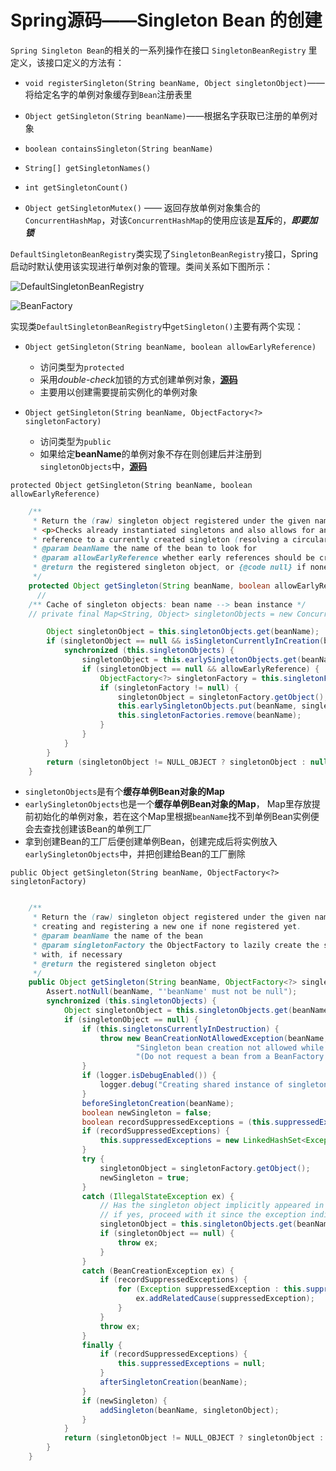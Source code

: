 # <a name="top">Spring源码——Singleton Bean 的创建</a>



`Spring Singleton Bean`的相关的一系列操作在接口 `SingletonBeanRegistry` 里定义，该接口定义的方法有：

+ `void registerSingleton(String beanName, Object singletonObject)`—— 将给定名字的单例对象缓存到`Bean`注册表里


+ `Object getSingleton(String beanName)`——根据名字获取已注册的单例对象


+ `boolean containsSingleton(String beanName)`


+ `String[] getSingletonNames()`


+ `int getSingletonCount()`


+ `Object getSingletonMutex()` —— 返回存放单例对象集合的`ConcurrentHashMap`，对该`ConcurrentHashMap`的使用应该是**互斥**的，***即要加锁***



`DefaultSingletonBeanRegistry`类实现了`SingletonBeanRegistry`接口，Spring启动时默认使用该实现进行单例对象的管理。类间关系如下图所示：

![DefaultSingletonBeanRegistry]()

![BeanFactory]()





实现类`DefaultSingletonBeanRegistry`中`getSingleton()`主要有两个实现：

+ `Object getSingleton(String beanName, boolean allowEarlyReference)`
  + 访问类型为`protected`
  + 采用*double-check*加锁的方式创建单例对象，<a href="#protectedGetSingleton">**源码**<a>
  + 主要用以创建需要提前实例化的单例对象


+ `Object getSingleton(String beanName, ObjectFactory<?> singletonFactory)`
  + 访问类型为`public`
  + 如果给定**beanName**的单例对象不存在则创建后并注册到`singletonObjects`中，<a  href="#publicGetSingleton">**源码**</a>





<a name="protectedGetSingleton">`protected Object getSingleton(String beanName, boolean allowEarlyReference)`<a>

```java
	/**
	 * Return the (raw) singleton object registered under the given name.
	 * <p>Checks already instantiated singletons and also allows for an early
	 * reference to a currently created singleton (resolving a circular reference).
	 * @param beanName the name of the bean to look for
	 * @param allowEarlyReference whether early references should be created or not
	 * @return the registered singleton object, or {@code null} if none found
	 */
	protected Object getSingleton(String beanName, boolean allowEarlyReference) {
      // 
	/** Cache of singleton objects: bean name --> bean instance */
	// private final Map<String, Object> singletonObjects = new ConcurrentHashMap<String, Object>(256);

		Object singletonObject = this.singletonObjects.get(beanName);
		if (singletonObject == null && isSingletonCurrentlyInCreation(beanName)) {
			synchronized (this.singletonObjects) {
				singletonObject = this.earlySingletonObjects.get(beanName);
				if (singletonObject == null && allowEarlyReference) {
					ObjectFactory<?> singletonFactory = this.singletonFactories.get(beanName);
					if (singletonFactory != null) {
						singletonObject = singletonFactory.getObject();
						this.earlySingletonObjects.put(beanName, singletonObject);
						this.singletonFactories.remove(beanName);
					}
				}
			}
		}
		return (singletonObject != NULL_OBJECT ? singletonObject : null);
	}

```

+ `singletonObjects`是有个**缓存单例Bean对象的Map**
+ `earlySingletonObjects`也是一个**缓存单例Bean对象的Map**， Map里存放提前初始化的单例对象，若在这个Map里根据`beanName`找不到单例Bean实例便会去查找创建该Bean的单例工厂
+ 拿到创建Bean的工厂后便创建单例Bean，创建完成后将实例放入`earlySingletonObjects`中，并把创建给Bean的工厂删除





<a  name="publicGetSingleton">`public Object getSingleton(String beanName, ObjectFactory<?> singletonFactory)`</a>

```java

	/**
	 * Return the (raw) singleton object registered under the given name,
	 * creating and registering a new one if none registered yet.
	 * @param beanName the name of the bean
	 * @param singletonFactory the ObjectFactory to lazily create the singleton
	 * with, if necessary
	 * @return the registered singleton object
	 */
	public Object getSingleton(String beanName, ObjectFactory<?> singletonFactory) {
		Assert.notNull(beanName, "'beanName' must not be null");
		synchronized (this.singletonObjects) {
			Object singletonObject = this.singletonObjects.get(beanName);
			if (singletonObject == null) {
				if (this.singletonsCurrentlyInDestruction) {
					throw new BeanCreationNotAllowedException(beanName,
							"Singleton bean creation not allowed while singletons of this factory are in destruction " +
							"(Do not request a bean from a BeanFactory in a destroy method implementation!)");
				}
				if (logger.isDebugEnabled()) {
					logger.debug("Creating shared instance of singleton bean '" + beanName + "'");
				}
				beforeSingletonCreation(beanName);
				boolean newSingleton = false;
				boolean recordSuppressedExceptions = (this.suppressedExceptions == null);
				if (recordSuppressedExceptions) {
					this.suppressedExceptions = new LinkedHashSet<Exception>();
				}
				try {
					singletonObject = singletonFactory.getObject();
					newSingleton = true;
				}
				catch (IllegalStateException ex) {
					// Has the singleton object implicitly appeared in the meantime ->
					// if yes, proceed with it since the exception indicates that state.
					singletonObject = this.singletonObjects.get(beanName);
					if (singletonObject == null) {
						throw ex;
					}
				}
				catch (BeanCreationException ex) {
					if (recordSuppressedExceptions) {
						for (Exception suppressedException : this.suppressedExceptions) {
							ex.addRelatedCause(suppressedException);
						}
					}
					throw ex;
				}
				finally {
					if (recordSuppressedExceptions) {
						this.suppressedExceptions = null;
					}
					afterSingletonCreation(beanName);
				}
				if (newSingleton) {
					addSingleton(beanName, singletonObject);
				}
			}
			return (singletonObject != NULL_OBJECT ? singletonObject : null);
		}
	}

```

